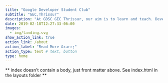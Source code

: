 ```yaml
---
title: "Google Developer Student Club"
subtitle: "GEC,Thrissur"
description: "At GDSC GEC Thrissur, our aim is to learn and teach. Developers, designers and managers come together under one roof to create a community which inspires thousands. Join Us!"
date: 2019-02-18T12:27:33-06:00
images:
  - img/landing.svg
show_action_link: true
action_link: /about
action_label: "Read More &rarr;"
action_type: text # text, button
type: home
---
```


** index doesn't contain a body, just front matter above.
See index.html in the layouts folder **

<script>
  document.addEventListener('DOMContentLoaded', function() {
    var title = document.querySelector('.title');
    var words = title.innerText.split(' ');

    title.innerHTML = words.map(function(word) {
      return '<span style="color: ' +  + ';">' + word + '</span>';
    }).join(' ');

 
    }
  });
</script>
